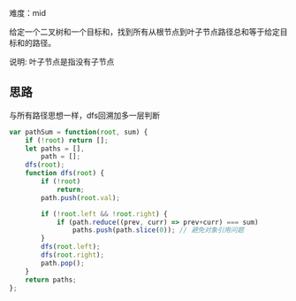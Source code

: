 难度：mid

给定一个二叉树和一个目标和，找到所有从根节点到叶子节点路径总和等于给定目标和的路径。

说明: 叶子节点是指没有子节点

## 思路
与所有路径思想一样，dfs回溯加多一层判断

```javascript
var pathSum = function(root, sum) {
    if (!root) return [];
    let paths = [],
        path = [];
    dfs(root);
    function dfs(root) {
        if (!root) 
            return;
        path.push(root.val);    

        if (!root.left && !root.right) {
            if (path.reduce((prev, curr) => prev+curr) === sum)
                paths.push(path.slice(0)); // 避免对象引用问题
        }
        dfs(root.left);
        dfs(root.right);
        path.pop();
    }
    return paths;
};
```